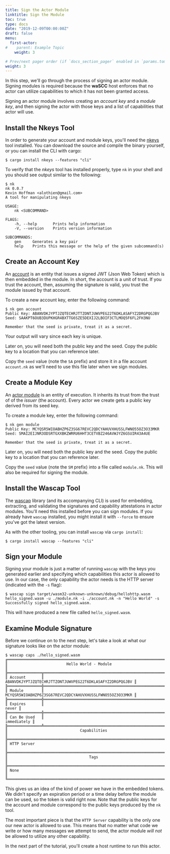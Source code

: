 ```yaml
---
title: Sign the Actor Module
linktitle: Sign the Module
toc: true
type: docs
date: "2019-12-09T00:00:00Z"
draft: false
menu:
  first-actor:
#    parent: Example Topic
    weight: 3

# Prev/next pager order (if `docs_section_pager` enabled in `params.toml`)
weight: 3
---
```


In this step, we'll go through the process of signing an actor module. Signing modules is required because the **waSCC** host enforces that no actor can utilize capabilities to which it has not been granted access. 

Signing an actor module involves creating an _account key_ and a _module key_, and then signing the actor with those keys and a list of capabilities that actor will use.

## Install the Nkeys Tool

In order to generate your account and module keys, you'll need the [nkeys](https://github.com/encabulators/nkeys) tool installed. You can download the source and compile the binary yourself, or you can install the CLI with cargo:

```shell
$ cargo install nkeys --features "cli"
```

To verify that the _nkeys_ tool has installed properly, type `nk` in your shell and you should see output similar to the following:

```shell
$ nk
nk 0.0.7
Kevin Hoffman <alothien@gmail.com>
A tool for manipulating nkeys

USAGE:
    nk <SUBCOMMAND>

FLAGS:
    -h, --help       Prints help information
    -V, --version    Prints version information

SUBCOMMANDS:
    gen     Generates a key pair
    help    Prints this message or the help of the given subcommand(s)
```

## Create an Account Key

An [account](/docs/security/accounts/) is an entity that issues a signed JWT (Json Web Token) which is then embedded in the module. In short, the account is a unit of trust. If you trust the account, then, assuming the signature is valid, you trust the module issued by that account.

To create a new account key, enter the following command:

```shell
$ nk gen account
Public Key: ABANVDKJYPTJZQTECHRJTTZONTJUWVPEG22T6DKLASAFYZ2DRGPQGJBV
Seed: SAAKPT6OUB3DUPKHGR4BXTTG6SZE5DEXIJ2LBOIF3CTLMOQ5F6FL2FH3NU

Remember that the seed is private, treat it as a secret.
```

Your output will vary since each key is unique.

Later on, you will need both the public key and the seed. Copy the public key to a location that you can reference later.

Copy the `seed` value (note the `SA` prefix) and store it in a file account `account.nk` as we'll need to use this file later when we sign modules. 

## Create a Module Key

An [actor module](/docs/security/modules/) is an entity of execution. It inherits its trust from the trust of of the _issuer_ (the account). Every actor we create gets a public key derived from its seed key.

To create a module key, enter the following command:

```shell
$ nk gen module
Public Key: MCYQSR5WIOABHZP6Z3SG67REVC2QDCYAHUVXHUSSLFWNO55OZ3O33MKR
Seed: SMAI2EIJNR3ODSRTGXXBKZWRRU6HHT3CETVBZ246AVWJYZ6GSUIR43A4UE

Remember that the seed is private, treat it as a secret.
```

Later on, you will need both the public key and the seed. Copy the public key to a location that you can reference later.

Copy the `seed` value (note the `SM` prefix) into a file called `module.nk`. This will also be required for signing the module.

## Install the Wascap Tool

The [wascap](https://github.com/wascc/wascap) library (and its accompanying CLI) is used for embedding, extracting, and validating the signatures and capability attestations in actor modules. You'll need this installed before you can sign modules. If you already have `wascap` installed, you might install it with `--force` to ensure you've got the latest version.

As with the other tooling, you can install `wascap` via `cargo install`:

```shell
$ cargo install wascap --features "cli"
```

## Sign your Module

Signing your module is just a matter of running `wascap` with the keys you generated earlier and specifying which capabilities this actor is allowed to use. In our case, the only capability the actor needs is the HTTP server (indicated with the `-s` flag):

```shell
$ wascap sign target/wasm32-unknown-unknown/debug/hellohttp.wasm hello_signed.wasm -u ./module.nk -i ./account.nk -n "Hello World" -s
Successfully signed hello_signed.wasm.
```

This will have produced a new file called `hello_signed.wasm`.

## Examine Module Signature

Before we continue on to the next step, let's take a look at what our signature looks like on the actor module:

```shell
$ wascap caps ./hello_signed.wasm 
╔════════════════════════════════════════════════════════════════════════════╗
║                          Hello World - Module                              ║
╠═══════════════╦════════════════════════════════════════════════════════════╣
║ Account       ║   ABANVDKJYPTJZQTECHRJTTZONTJUWVPEG22T6DKLASAFYZ2DRGPQGJBV ║
╠═══════════════╬════════════════════════════════════════════════════════════╣
║ Module        ║   MCYQSR5WIOABHZP6Z3SG67REVC2QDCYAHUVXHUSSLFWNO55OZ3O33MKR ║
╠═══════════════╬════════════════════════════════════════════════════════════╣
║ Expires       ║                                                      never ║
╠═══════════════╬════════════════════════════════════════════════════════════╣
║ Can Be Used   ║                                                immediately ║
╠═══════════════╩════════════════════════════════════════════════════════════╣
║                                Capabilities                                ║
╠════════════════════════════════════════════════════════════════════════════╣
║ HTTP Server                                                                ║
╠════════════════════════════════════════════════════════════════════════════╣
║                                    Tags                                    ║
╠════════════════════════════════════════════════════════════════════════════╣
║ None                                                                       ║
╚════════════════════════════════════════════════════════════════════════════╝
```

This gives us an idea of the kind of power we have in the embedded tokens. We didn't specify an expiration period or a time delay before the module can be used, so the token is valid right now. Note that the public keys for the account and module correspond to the public keys produced by the `nk` tool. 

The most important piece is that the `HTTP Server` capability is the only one our new actor is allowed to use. This means that no matter what code we write or how many messages we attempt to send, the actor module _will not_ be allowed to utilize any other capability.

In the next part of the tutorial, you'll create a host runtime to run this actor.
